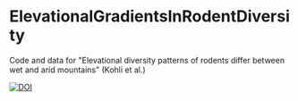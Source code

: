 # ElevationalGradientsInRodentDiversity
Code and data for "Elevational diversity patterns of rodents differ between wet and arid mountains" (Kohli et al.)


[![DOI](https://zenodo.org/badge/487625744.svg)](https://zenodo.org/badge/latestdoi/487625744)
